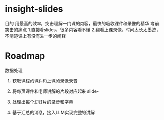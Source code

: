 # insight-slides
目的 用最高的效率，突击理解一门课的内容，最快的吸收课件和录像的精华
考前突击的痛点
1.直接看slides，很多内容看不懂
2.翻看上课录像，时间太长太墨迹，不清楚课上有没有进一步的阐释

# Roadmap

数据处理
1. 获取课程的课件和上课的录像录音 

2. 将每页课件和老师讲解的片段对应起来 slide-

3. 处理出每个幻灯片的录音和字幕 

4. 基于汇总的消息，接入LLM实现完整的讲解


